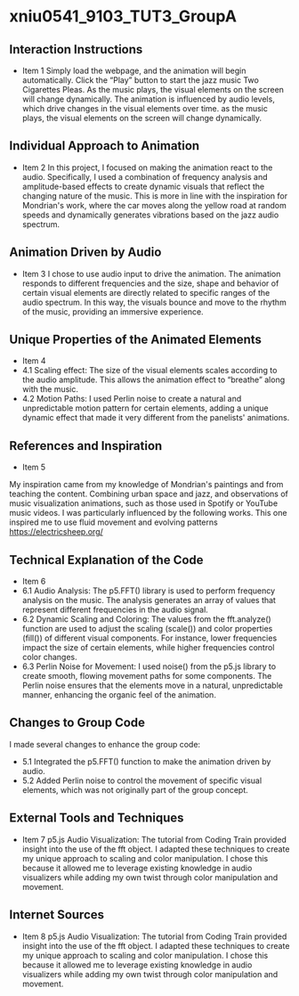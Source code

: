 # xniu0541_9103_TUT3_GroupA

## Interaction Instructions

- Item 1
Simply load the webpage, and the animation will begin automatically. Click the “Play” button to start the jazz music Two Cigarettes Pleas. As the music plays, the visual elements on the screen will change dynamically. The animation is influenced by audio levels, which drive changes in the visual elements over time. as the music plays, the visual elements on the screen will change dynamically.

## Individual Approach to Animation

- Item 2
In this project, I focused on making the animation react to the audio. Specifically, I used a combination of frequency analysis and amplitude-based effects to create dynamic visuals that reflect the changing nature of the music. This is more in line with the inspiration for Mondrian's work, where the car moves along the yellow road at random speeds and dynamically generates vibrations based on the jazz audio spectrum.

## Animation Driven by Audio

- Item 3
I chose to use audio input to drive the animation. The animation responds to different frequencies and the size, shape and behavior of certain visual elements are directly related to specific ranges of the audio spectrum. In this way, the visuals bounce and move to the rhythm of the music, providing an immersive experience.

## Unique Properties of the Animated Elements

- Item 4
- 4.1
Scaling effect: The size of the visual elements scales according to the audio amplitude. This allows the animation effect to “breathe” along with the music.
- 4.2
Motion Paths: I used Perlin noise to create a natural and unpredictable motion pattern for certain elements, adding a unique dynamic effect that made it very different from the panelists' animations.

## References and Inspiration

- Item 5

My inspiration came from my knowledge of Mondrian's paintings and from teaching the content. Combining urban space and jazz, and observations of music visualization animations, such as those used in Spotify or YouTube music videos. I was particularly influenced by the following works. This one inspired me to use fluid movement and evolving patterns https://electricsheep.org/

## Technical Explanation of the Code

- Item 6
- 6.1
Audio Analysis: The p5.FFT() library is used to perform frequency analysis on the music. The analysis generates an array of values that represent different frequencies in the audio signal.
- 6.2
Dynamic Scaling and Coloring: The values from the fft.analyze() function are used to adjust the scaling (scale()) and color properties (fill()) of different visual components. For instance, lower frequencies impact the size of certain elements, while higher frequencies control color changes.
- 6.3
Perlin Noise for Movement: I used noise() from the p5.js library to create smooth, flowing movement paths for some components. The Perlin noise ensures that the elements move in a natural, unpredictable manner, enhancing the organic feel of the animation.

## Changes to Group Code
I made several changes to enhance the group code:
- 5.1
Integrated the p5.FFT() function to make the animation driven by audio.
- 5.2
Added Perlin noise to control the movement of specific visual elements, which was not originally part of the group concept.

## External Tools and Techniques

- Item 7
p5.js Audio Visualization: The tutorial from Coding Train provided insight into the use of the fft object. I adapted these techniques to create my unique approach to scaling and color manipulation. I chose this because it allowed me to leverage existing knowledge in audio visualizers while adding my own twist through color manipulation and movement.

## Internet Sources

- Item 8
p5.js Audio Visualization: The tutorial from Coding Train provided insight into the use of the fft object. I adapted these techniques to create my unique approach to scaling and color manipulation. I chose this because it allowed me to leverage existing knowledge in audio visualizers while adding my own twist through color manipulation and movement.
